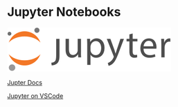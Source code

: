 # Jupyter Notebooks

![Jupyter logo](/docs/python/img/jupyter.svg)

[Jupter Docs](https://jupyter.org/)

[Jupyter on VSCode](https://code.visualstudio.com/docs/datascience/jupyter-notebooks)


